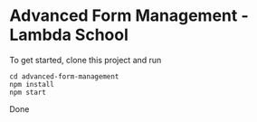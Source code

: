 # Advanced Form Management - Lambda School

To get started, clone this project and run

```
cd advanced-form-management
npm install
npm start
```
Done